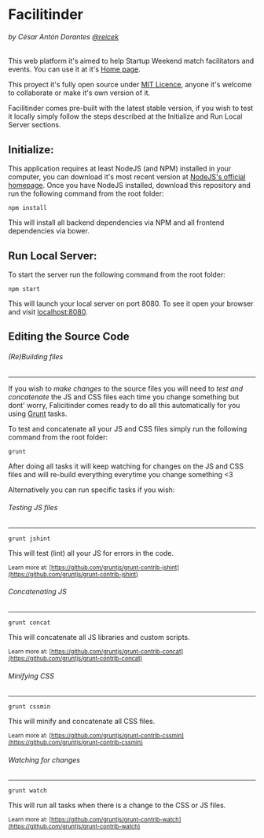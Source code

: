 Facilitinder
============
###### by César Antón Dorantes <a href="https://twitter.com/reicek">@reicek</a>

This web platform it's aimed to help Startup Weekend match facilitators and events. You can use it at it's [Home page](https://facilitinder.firebaseapp.com/).

This proyect it's fully open source under [MIT Licence](LICENSE), anyone it's welcome to collaborate or make it's own version of it.

Facilitinder comes pre-built with the latest stable version, if you wish to test it locally simply follow the steps described at the Initialize and Run Local Server sections.

Initialize:
-----------

This application requires at least NodeJS (and NPM) installed in your computer, you can download it's most recent version at [NodeJS's official homepage](https://nodejs.org/). Once you have NodeJS installed, download this repository and run the following command from the root folder:


```
npm install
```

This will install all backend dependencies via NPM and all frontend dependencies via bower.

Run Local Server:
-----------------

To start the server run the following command from the root folder:

```
npm start
```

This will launch your local server on port 8080. To see it open your browser and visit [localhost:8080](http://localhost:8080).

Editing the Source Code
-----------------------
###### (Re)Building files
-------------------------

If you wish to *make changes* to the source files you will need to *test and concatenate* the JS and CSS files each time you change something but dont' worry, Falicitinder comes ready to do all this automatically for you using [Grunt](gruntjs.com) tasks.

To test and concatenate all your JS and CSS files simply run the following command from the root folder:

```
grunt
```

After doing all tasks it will keep watching for changes on the JS and CSS files and will re-build everything everytime you change something <3

Alternatively you can run specific tasks if you wish:

###### Testing JS files
-----------------------

```
grunt jshint
```

This will test (lint) all your JS for errors in the code.

<small>Learn more at: [https://github.com/gruntjs/grunt-contrib-jshint](https://github.com/gruntjs/grunt-contrib-jshint)</small>

###### Concatenating JS
-----------------------

```
grunt concat
```

This will concatenate all JS libraries and custom scripts.

<small>Learn more at: [https://github.com/gruntjs/grunt-contrib-concat](https://github.com/gruntjs/grunt-contrib-concat)</small>

###### Minifying CSS
--------------------

```
grunt cssmin
```

This will minify and concatenate all CSS files.

<small>Learn more at: [https://github.com/gruntjs/grunt-contrib-cssmin](https://github.com/gruntjs/grunt-contrib-cssmin)</small>

###### Watching for changes
---------------------------

```
grunt watch
```

This will run all tasks when there is a change to the CSS or JS files.

<small>Learn more at: [https://github.com/gruntjs/grunt-contrib-watch](https://github.com/gruntjs/grunt-contrib-watch)</small>